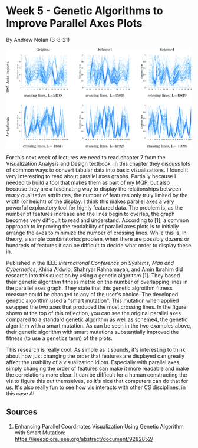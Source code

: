 Week 5 - Genetic Algorithms to Improve Parallel Axes Plots
===
By Andrew Nolan (3-8-21)

![Parallel Axes Comparison](./images/week5/parallel_axes.gif)

For this next week of lectures we need to read chapter 7 from the Visualization Analysis and Design textbook. In this chapter they discuss lots of common ways to convert tabular data into basic visualizations. I found it very interesting to read about parallel axes graphs. Partially because I needed to build a tool that makes them as part of my MQP, but also because they are a fascinating way to display the relationships between *many* qualitative attributes, the number of features only truly limited by the width (or height) of the display. I think this makes parallel axes a very powerful exploratory tool for highly featured data. The problem is, as the number of features increase and the lines begin to overlap, the graph becomes very difficult to read and understand. According to [1], a common approach to improving the readability of parallel axes plots is to initially arrange the axes to minimize the number of crossing lines. While this is, in theory, a simple combinatorics problem, when there are possibly dozens or hundreds of features it can be difficult to decide what order to display these in.

Published in the IEEE *International Conference on Systems, Man and Cybernetics*, Khiria Aldwib, Shahryar Rahnamayan, and Amin Ibrahim did research into this question by using a genetic algorithm [1]. They based their genetic algorithm fitness metric on the number of overlapping lines in the parallel axes graph. They state that this genetic algroithm fitness measure could be changed to any of the user's choice. The developed genetic algorithm used a "smart mutation". This mutation when applied swapped the two axes that produced the most crossing lines. In the figure shown at the top of this reflection, you can see the original parallel axes compared to a standard genetic algorithm as well as scheme4, the genetic algorithm with a smart mutation. As can be seen in the two examples above, their genetic algorithm with smart mutations substantially improved the fitness (to use a genetics term) of the plots.

This research is really cool. As simple as it sounds, it's interesting to think about how just changing the order that features are displayed can greatly affect the usability of a visualization idiom. Especially with parallel axes, simply changing the order of features can make it more readable and make the correlations more clear. It can be difficult for a human constructing the vis to figure this out themselves, so it's nice that computers can do that for us. It's also really fun to see how vis interacts with other CS disciplines, in this case AI.


Sources
---
1. Enhancing Parallel Coordinates Visualization Using Genetic Algorithm with Smart Mutation: https://ieeexplore.ieee.org/abstract/document/9282852/